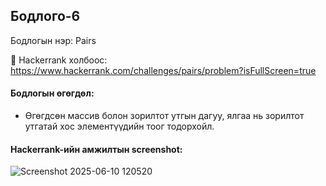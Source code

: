 ## Бодлого-6
Бодлогын нэр: Pairs

🔗 Hackerrank холбоос: https://www.hackerrank.com/challenges/pairs/problem?isFullScreen=true

#### Бодлогын өгөгдөл:

- Өгөгдсөн массив болон зорилтот утгын дагуу, ялгаа нь зорилтот утгатай хос элементүүдийн тоог тодорхойл.

#### Hackerrank-ийн амжилтын screenshot:
![Screenshot 2025-06-10 120520](https://github.com/user-attachments/assets/b9426fd4-5b40-464a-8fb6-20c89f41e3c7)
